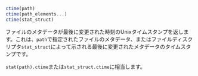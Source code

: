 ```julia
ctime(path)
ctime(path_elements...)
ctime(stat_struct)
```

ファイルのメタデータが最後に変更された時刻のUnixタイムスタンプを返します。これは、`path`で指定されたファイルのメタデータ、またはファイルディスクリプタ`stat_struct`によって示される最後に変更されたメタデータのタイムスタンプです。

`stat(path).ctime`または`stat_struct.ctime`に相当します。
